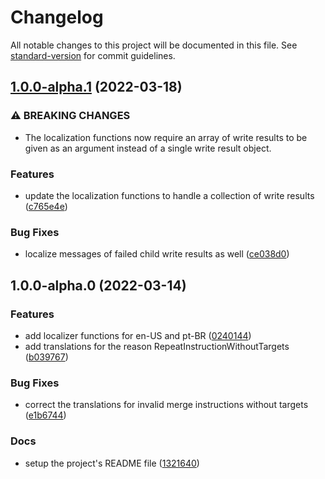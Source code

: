 # Changelog

All notable changes to this project will be documented in this file. See [standard-version](https://github.com/conventional-changelog/standard-version) for commit guidelines.

## [1.0.0-alpha.1](https://github.com/raphael-jorge/tablab-i18n/compare/v1.0.0-alpha.0...v1.0.0-alpha.1) (2022-03-18)


### ⚠ BREAKING CHANGES

* The localization functions now require an array of write results to be given as
an argument instead of a single write result object.

### Features

* update the localization functions to handle a collection of write results ([c765e4e](https://github.com/raphael-jorge/tablab-i18n/commit/c765e4e2e28b9417457b303a99f40db9beb4d87e))


### Bug Fixes

* localize messages of failed child write results as well ([ce038d0](https://github.com/raphael-jorge/tablab-i18n/commit/ce038d0ab9006f46635c50104c34fa6c6e575d7c))

## 1.0.0-alpha.0 (2022-03-14)


### Features

* add localizer functions for en-US and pt-BR ([0240144](https://github.com/raphael-jorge/tablab-i18n/commit/0240144560342a9da1ab8d534e9d66951e8d8900))
* add translations for the reason RepeatInstructionWithoutTargets ([b039767](https://github.com/raphael-jorge/tablab-i18n/commit/b039767f4889c4eb162dc96e57f7419cfdf20962))


### Bug Fixes

* correct the translations for invalid merge instructions without targets ([e1b6744](https://github.com/raphael-jorge/tablab-i18n/commit/e1b6744d4a06f86eb4f27c3460b84ff6bfbd9ef5))


### Docs

* setup the project's README file ([1321640](https://github.com/raphael-jorge/tablab-i18n/commit/13216408b347809437f1da844dc2e7673d7efa65))
